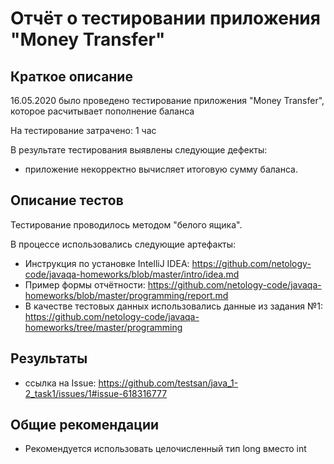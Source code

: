 # Отчёт о тестировании приложения "Money Transfer"

## Краткое описание

16.05.2020 было проведено тестирование приложения "Money Transfer", которое расчитывает пополнение баланса

На тестирование затрачено: 1 час

В результате тестирования выявлены следующие дефекты:

* приложение некорректно вычисляет итоговую сумму баланса. 

## Описание тестов

Тестирование проводилось методом "белого ящика".

В процессе использовались следующие артефакты:

* Инструкция по установке IntelliJ IDEA: <https://github.com/netology-code/javaqa-homeworks/blob/master/intro/idea.md>
* Пример формы отчётности: <https://github.com/netology-code/javaqa-homeworks/blob/master/programming/report.md>
* В качестве тестовых данных использовались данные из задания №1: <https://github.com/netology-code/javaqa-homeworks/tree/master/programming>


## Результаты

* ссылка на Issue: <https://github.com/testsan/java_1-2_task1/issues/1#issue-618316777>

## Общие рекомендации

* Рекомендуется использовать целочисленный тип long вместо int
